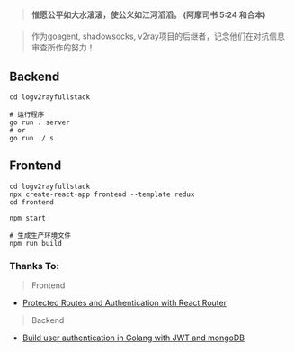 > #### 惟愿公平如大水滚滚，使公义如江河滔滔。 (阿摩司书 5:24 和合本)

> 作为goagent, shadowsocks, v2ray项目的后继者，记念他们在对抗信息审查所作的努力！


## Backend

```
cd logv2rayfullstack

# 运行程序
go run . server 
# or 
go run ./ s
```

## Frontend

```
cd logv2rayfullstack
npx create-react-app frontend --template redux
cd frontend

npm start

# 生成生产环境文件
npm run build
```

### Thanks To:

> Frontend

- [Protected Routes and Authentication with React Router](https://ui.dev/react-router-protected-routes-authentication/)

> Backend

- [Build user authentication in Golang with JWT and mongoDB](https://dev.to/joojodontoh/build-user-authentication-in-golang-with-jwt-and-mongodb-2igd)
